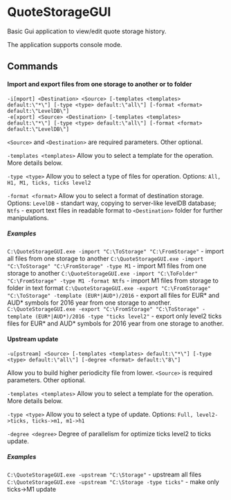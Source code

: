 # QuoteStorageGUI
Basic Gui application to view/edit quote storage history.

The application supports console mode.

## Commands
#### Import and export files from one storage to another or to folder 
```
-i[mport] <Destination> <Source> [-templates <templates> default:\"*\"] [-type <type> default:\"all\"] [-format <format> default:\"LevelDB\"]
-e[xport] <Source> <Destination> [-templates <templates> default:\"*\"] [-type <type> default:\"all\"] [-format <format> default:\"LevelDB\"]
```   

`<Source>` and `<Destination>` are required parameters. Other optional.

`-templates <templates>`  Allow you to select a template for the operation. More details below.

`-type <type>`  Allow you to select a type of files for operation. Options: `All, H1, M1, ticks, ticks level2`

`-format <format>`  Allow you to select a format of destination storage. Options: `LevelDB` - standart way, copying to server-like levelDB database; `Ntfs` - export text files in readable format to `<Destination>` folder for further manipulations.

##### Examples

`C:\QuoteStorageGUI.exe -import "C:\ToStorage" "C:\FromStorage"` - import all files from one storage to another
`C:\QuoteStorageGUI.exe -import "C:\ToStorage" "C:\FromStorage" -type M1` - import M1 files from one storage to another
`C:\QuoteStorageGUI.exe -import "C:\ToFolder" "C:\FromStorage" -type M1 -format Ntfs` - import M1 files from storage to folder in text format
`C:\QuoteStorageGUI.exe -export "C:\FromStorage" "C:\ToStorage" -template (EUR*|AUD*)/2016` - export all files for EUR\* and AUD\* symbols for 2016 year from one storage to another.
`C:\QuoteStorageGUI.exe -export "C:\FromStorage" "C:\ToStorage" -template (EUR*|AUD*)/2016 -type "ticks level2"` - export only level2 ticks files for EUR\* and AUD\* symbols for 2016 year from one storage to another.

#### Upstream update 
```
-u[pstream] <Source> [-templates <templates> default:\"*\"] [-type <type> default:\"all\"] [-degree <format> default:\"8\"] 
```   
Allow you to build higher periodicity file from lower.
`<Source>` is required parameters. Other optional.

`-templates <templates>`  Allow you to select a template for the operation. More details below.

`-type <type>`  Allow you to select a type of update. Options: `Full, level2->ticks, ticks->m1, m1->h1`

`-degree <degree>`  Degree of parallelism for optimize ticks level2 to ticks update.

##### Examples

`C:\QuoteStorageGUI.exe -upstream "C:\Storage"` - upstream all files
`C:\QuoteStorageGUI.exe -upstream "C:\Storage -type ticks"` - make only ticks->M1 update

